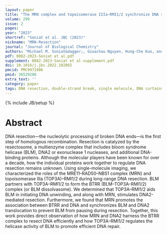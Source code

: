 ```yaml
---
layout: paper
title: "The MRN complex and topoisomerase IIIa–RMI1/2 synchronize DNA resection motor proteins"
volume: 299
issue: 2
pages:
year: "2023"
shortref: "Soniat et al. JBC (2023)"
nickname: "MRN-Resection"
journal: "Journal of Biological Chemistry"
authors: "Michael M. Soniat&dagger;, Gioachau Nguyen, Hung-Che Kuo, and Ilya J. Finkelstein&dagger; (&dagger; co-corresponding)"
pdf: 0082-2023-Soniat et al.pdf
supplement: 0082-2023-Soniat et al-supplement.pdf
doi: 10.1016/j.jbc.2022.102802
pmcid: PMC9971906
pmid: 36529288
extra_text: ''
category: paper
tags: DNA resection, double-strand break, single molecule, DNA curtains, BLMDNA2
---
```

{% include JB/setup %}

# Abstract
DNA resection—the nucleolytic processing of broken DNA ends—is the first step of homologous recombination. Resection is catalyzed by the resectosome, a multienzyme complex that includes bloom syndrome helicase (BLM), DNA2 or exonuclease 1 nucleases, and additional DNA-binding proteins. Although the molecular players have been known for over a decade, how the individual proteins work together to regulate DNA resection remains unknown. Using single-molecule imaging, we characterized the roles of the MRE11–RAD50–NBS1 complex (MRN) and topoisomerase IIIa (TOP3A)–RMI1/2 during long-range DNA resection. BLM partners with TOP3A–RMI1/2 to form the BTRR (BLM–TOP3A–RMI1/2) complex (or BLM dissolvasome). We determined that TOP3A–RMI1/2 aids BLM in initiating DNA unwinding, and along with MRN, stimulates DNA2-mediated resection. Furthermore, we found that MRN promotes the association between BTRR and DNA and synchronizes BLM and DNA2 translocation to prevent BLM from pausing during resection. Together, this work provides direct observation of how MRN and DNA2 harness the BTRR complex to resect DNA efficiently and how TOP3A–RMI1/2 regulates the helicase activity of BLM to promote efficient DNA repair.